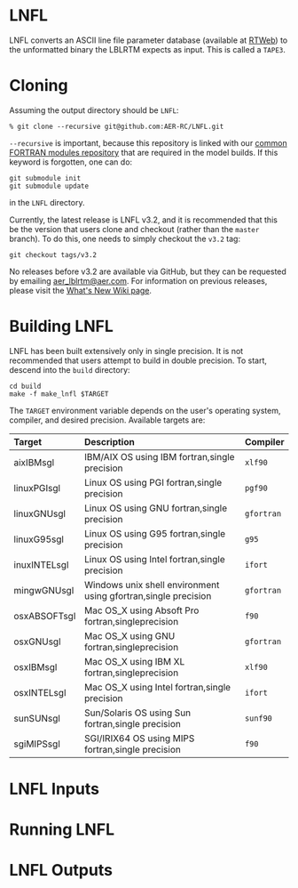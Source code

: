# LNFL

LNFL converts an ASCII line file parameter database (available at [RTWeb](http://rtweb.aer.com/line_param_download.php)) to the unformatted binary the LBLRTM expects as input. This is called a `TAPE3`.

# Cloning 

Assuming the output directory should be `LNFL`:

```
% git clone --recursive git@github.com:AER-RC/LNFL.git
```

`--recursive` is important, because this repository is linked with our [common FORTRAN modules repository](https://github.com/AER-RC/aer_rt_utils) that are required in the model builds. If this keyword is forgotten, one can do:

```
git submodule init
git submodule update
```

in the `LNFL` directory.

Currently, the latest release is LNFL v3.2, and it is recommended that this be the version that users clone and checkout (rather than the `master` branch). To do this, one needs to simply checkout the `v3.2` tag:

```
git checkout tags/v3.2
```

No releases before v3.2 are available via GitHub, but they can be requested by emailing <aer_lblrtm@aer.com>. For information on previous releases, please visit the [What's New Wiki page](https://github.com/AER-RC/LNFL/wiki/What's-New).

# Building LNFL

LNFL has been built extensively only in single precision. It is not recommended that users attempt to build in double precision. To start, descend into the `build` directory:

```
cd build
make -f make_lnfl $TARGET
```

The `TARGET` environment variable depends on the user's operating system, compiler, and desired precision. Available targets are:

| Target | Description | Compiler |
| :--- | :--- | :--- |
| aixIBMsgl | IBM/AIX OS using IBM fortran,single precision| `xlf90` |
| linuxPGIsgl | Linux OS using PGI fortran,single precision |  `pgf90` |
| linuxGNUsgl | Linux OS using GNU fortran,single precision | `gfortran` |
| linuxG95sgl | Linux OS using G95 fortran,single precision | `g95` |
| inuxINTELsgl | Linux OS using Intel fortran,single precision | `ifort` |
| mingwGNUsgl | Windows unix shell environment using gfortran,single precision | `gfortran` |
| osxABSOFTsgl | Mac OS_X using Absoft Pro fortran,singleprecision | `f90` |
| osxGNUsgl | Mac OS_X using GNU fortran,singleprecision | `gfortran` | 
| osxIBMsgl | Mac OS_X using IBM XL fortran,singleprecision | `xlf90` |
| osxINTELsgl | Mac OS_X using Intel fortran,single precision | `ifort` |
| sunSUNsgl | Sun/Solaris OS using Sun fortran,single precision | `sunf90` |
| sgiMIPSsgl | SGI/IRIX64 OS using MIPS fortran,single precision | `f90` |

# LNFL Inputs

# Running LNFL

# LNFL Outputs
